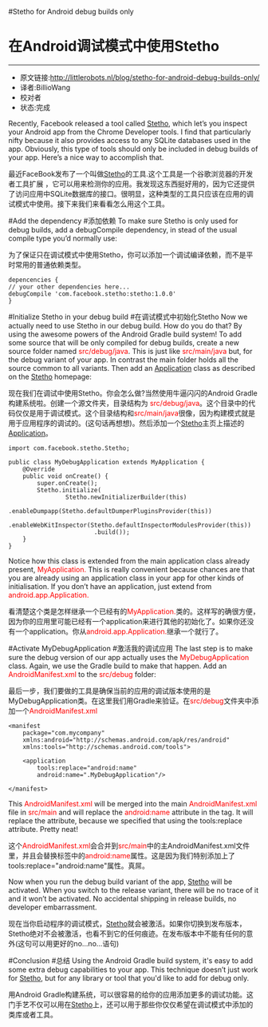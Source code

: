 #Stetho for Android debug builds only
# 在Android调试模式中使用Stetho
------

 - 原文链接:http://littlerobots.nl/blog/stetho-for-android-debug-builds-only/
 - 译者:BillioWang
 - 校对者
 - 状态:完成
 
Recently, Facebook released a tool called [Stetho][1], which let’s you inspect your Android app from the Chrome Developer tools. I find that particularly nifty because it also provides access to any SQLite databases used in the app. Obviously, this type of tools should only be included in debug builds of your app. Here’s a nice way to accomplish that.

最近FaceBook发布了一个叫做[Stetho][2]的工具.这个工具是一个谷歌浏览器的开发者工具扩展 ，它可以用来检测你的应用。我发现这东西挺好用的，因为它还提供了访问应用中SQLite数据库的接口。很明显，这种类型的工具只应该在应用的调试模式中使用。接下来我们来看看怎么用这个工具。

#Add the dependency
#添加依赖
To make sure Stetho is only used for debug builds, add a debugCompile dependency, in stead of the usual compile type you’d normally use:

为了保证只在调试模式中使用Stetho，你可以添加一个调试编译依赖，而不是平时常用的普通依赖类型。

    depencencies {
    // your other dependencies here...
    debugCompile 'com.facebook.stetho:stetho:1.0.0'
    }

#Initialize Stetho in your debug build
#在调试模式中初始化Stetho
Now we actually need to use Stetho in our debug build. How do you do that? By using the awesome powers of the Android Gradle build system! To add some source that will be only compiled for debug builds, create a new source folder named <font color="red">src/debug/java</font>. This is just like <font color="red">src/main/java</font> but, for the debug variant of your app. In contrast the main folder holds all the source common to all variants. Then add an [Application][3] class as described on the [Stetho][4] homepage:

现在我们在调试中使用Stetho。你会怎么做?当然使用牛逼闪闪的Android Gradle构建系统啦。创建一个源文件夹，目录结构为 <font color="red">src/debug/java</font>。这个目录中的代码仅仅是用于调试模式。这个目录结构和<font color="red">src/main/java</font>很像，因为构建模式就是用于应用程序的调试的。(这句话再想想)。然后添加一个[Stetho][5]主页上描述的 [Application][6]。

    import com.facebook.stetho.Stetho;
    
    public class MyDebugApplication extends MyApplication {
        @Override
        public void onCreate() {
            super.onCreate();
            Stetho.initialize(
                    Stetho.newInitializerBuilder(this)
                            .enableDumpapp(Stetho.defaultDumperPluginsProvider(this))
                            .enableWebKitInspector(Stetho.defaultInspectorModulesProvider(this))
                            .build());
        }
    }
Notice how this class is extended from the main application class already present, <font color="red">MyApplication.</font> This is really convenient because chances are that you are already using an application class in your app for other kinds of initialisation. If you don’t have an application, just extend from <font color="red">android.app.Application.</font>

看清楚这个类是怎样继承一个已经有的<font color="red">MyApplication.</font>类的。这样写的确很方便，因为你的应用里可能已经有一个application来进行其他的初始化了。如果你还没有一个application。你从<font color="red">android.app.Application.</font>继承一个就行了。

#Activate MyDebugApplication
#激活我的调试应用
The last step is to make sure the debug version of our app actually uses the <font color="red">MyDebugApplication</font> class. Again, we use the Gradle build to make that happen. Add an <font color="red">AndroidManifest.xml</font> to the <font color="red">src/debug</font> folder:

最后一步，我们要做的工具是确保当前的应用的调试版本使用的是MyDebugApplication类。在这里我们用Gradle来验证。在<font color="red">src/debug</font>文件夹中添加一个<font color="red">AndroidManifest.xml</font>


    <manifest
        package="com.mycompany"
        xmlns:android="http://schemas.android.com/apk/res/android"
        xmlns:tools="http://schemas.android.com/tools">
    
        <application
            tools:replace="android:name"
            android:name=".MyDebugApplication"/>
    
    </manifest>

This <font color="red">AndroidManifest.xml</font> will be merged into the main <font color="red">AndroidManifest.xml</font> file in <font color="red">src/main</font> and will replace the <font color="red">android:name</font> attribute in the <font color="red"><application></font> tag. It will replace the attribute, because we specified that using the tools:replace attribute. Pretty neat!

这个<font color="red">AndroidManifest.xml</font>会合并到<font color="red">src/main</font>中的主AndroidManifest.xml文件里，并且会替换标签中的<font color="red">android:name</font>属性。这是因为我们特别添加上了tools:replace="android:name"属性。真屌。

Now when you run the debug build variant of the app, [Stetho][7] will be activated. When you switch to the release variant, there will be no trace of it and it won’t be activated. No accidental shipping in release builds, no developer embarrassment.

现在当你启动程序的调试模式，[Stetho][8]就会被激活。如果你切换到发布版本，Stetho绝对不会被激活，也看不到它的任何痕迹。在发布版本中不能有任何的意外(这句可以用更好的no...no...语句)

#Conclusion
#总结
Using the Android Gradle build system, it's easy to add some extra debug capabilities to your app. This technique doesn’t just work for [Stetho][9], but for any library or tool that you'd like to add for debug only.

用Android Gradle构建系统，可以很容易的给你的应用添加更多的调试功能。这门手艺不仅可以用在[Stetho][10]上，还可以用于那些你仅仅希望在调试模式中添加的类库或者工具。


  [1]: https://github.com/facebook/stetho
  [2]: https://github.com/facebook/stetho
  [3]: http://developer.android.com/reference/android/app/Application.html
  [4]: https://github.com/facebook/stetho
  [5]: https://github.com/facebook/stetho
  [6]: http://developer.android.com/reference/android/app/Application.html
  [7]: https://github.com/facebook/stetho
  [8]: https://github.com/facebook/stetho
  [9]: https://github.com/facebook/stetho
  [10]: https://github.com/facebook/stetho